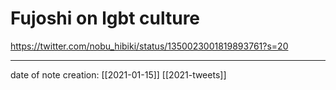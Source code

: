 # Fujoshi on lgbt culture
https://twitter.com/nobu_hibiki/status/1350023001819893761?s=20
___
date of note creation: [[2021-01-15]]
[[2021-tweets]]


